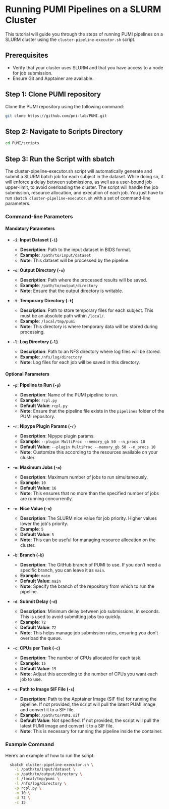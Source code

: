 # Running PUMI Pipelines on a SLURM Cluster

This tutorial will guide you through the steps of running PUMI pipelines on a SLURM cluster using the
`cluster-pipeline-executor.sh` script.

## Prerequisites

- Verify that your cluster uses SLURM and that you have access to a node for job submission.
- Ensure Git and Apptainer are available.

## Step 1: Clone PUMI repository

Clone the PUMI repository using the following command:

```bash
git clone https://github.com/pni-lab/PUMI.git
```

## Step 2: Navigate to Scripts Directory

```bash
cd PUMI/scripts
```

## Step 3: Run the Script with sbatch

The cluster-pipeline-executor.sh script will automatically generate and submit a SLURM batch job for each subject in the dataset.
While doing so, it will enforce a delay between submissions, as well as a user-bound job upper-limit, to avoid overloading the cluster.
The script will handle the job submission, resource allocation, and execution of each job.
You just have to run `sbatch cluster-pipeline-executor.sh` with a set of command-line parameters.

### Command-line Parameters

#### Mandatory Parameters

- **`-i`**: **Input Dataset (`-i`)**
  - **Description**: Path to the input dataset in BIDS format.
  - **Example**: `/path/to/input/dataset`
  - **Note**: This dataset will be processed by the pipeline.

- **`-o`**: **Output Directory (`-o`)**
  - **Description**: Path where the processed results will be saved.
  - **Example**: `/path/to/output/directory`
  - **Note**: Ensure that the output directory is writable.

- **`-t`**: **Temporary Directory (`-t`)**
  - **Description**: Path to store temporary files for each subject. This must be an absolute path within `/local/`.
  - **Example**: `/local/tmp/pumi`
  - **Note**: This directory is where temporary data will be stored during processing.

- **`-l`**: **Log Directory (`-l`)**
  - **Description**: Path to an NFS directory where log files will be stored.
  - **Example**: `/nfs/log/directory`
  - **Note**: Log files for each job will be saved in this directory.

#### Optional Parameters

- **`-p`**: **Pipeline to Run (`-p`)**
  - **Description**: Name of the PUMI pipeline to run.
  - **Example**: `rcpl.py`
  - **Default Value**: `rcpl.py`
  - **Note**: Ensure that the pipeline file exists in the `pipelines` folder of the PUMI repository.

- **`-r`**: **Nipype Plugin Params (`-r`)**
  - **Description**: Nipype plugin params.
  - **Example**: `--plugin MultiProc --memory_gb 50 --n_procs 10`
  - **Default Value**: `--plugin MultiProc --memory_gb 50 --n_procs 10`
  - **Note**: Customize this according to the resources available on your cluster.

- **`-m`**: **Maximum Jobs (`-m`)**
  - **Description**: Maximum number of jobs to run simultaneously.
  - **Example**: `10`
  - **Default Value**: `16`
  - **Note**: This ensures that no more than the specified number of jobs are running concurrently.

- **`-n`**: **Nice Value (`-n`)**
  - **Description**: The SLURM nice value for job priority. Higher values lower the job's priority.
  - **Example**: `5`
  - **Default Value**: `5`
  - **Note**: This can be useful for managing resource allocation on the cluster.

- **`-b`**: **Branch (`-b`)**
  - **Description**: The GitHub branch of PUMI to use. If you don’t need a specific branch, you can leave it as `main`.
  - **Example**: `main`
  - **Default Value**: `main`
  - **Note**: Specify the branch of the repository from which to run the pipeline.

- **`-d`**: **Submit Delay (`-d`)**
  - **Description**: Minimum delay between job submissions, in seconds. This is used to avoid submitting jobs too quickly.
  - **Example**: `72`
  - **Default Value**: `72`
  - **Note**: This helps manage job submission rates, ensuring you don’t overload the queue.

- **`-c`**: **CPUs per Task (`-c`)**
  - **Description**: The number of CPUs allocated for each task.
  - **Example**: `15`
  - **Default Value**: `15`
  - **Note**: Adjust this according to the number of CPUs you want each job to use.

- **`-s`**: **Path to Image SIF File (`-s`)**
  - **Description**: Path to the Apptainer Image (SIF file) for running the pipeline. If not provided, the script will pull the latest PUMI image and convert it to a SIF file.
  - **Example**: `/path/to/PUMI.sif`
  - **Default Value**: Not specified. If not provided, the script will pull the latest PUMI image and convert it to a SIF file.
  - **Note**: This is necessary for running the pipeline inside the container.

### Example Command

Here’s an example of how to run the script:

```bash
  sbatch cluster-pipeline-executor.sh \
    -i /path/to/input/dataset \
    -o /path/to/output/directory \
    -t /local/tmp/pumi \
    -l /nfs/log/directory \
    -p rcpl.py \
    -m 10 \
    -d 72 \
    -c 15 
```
